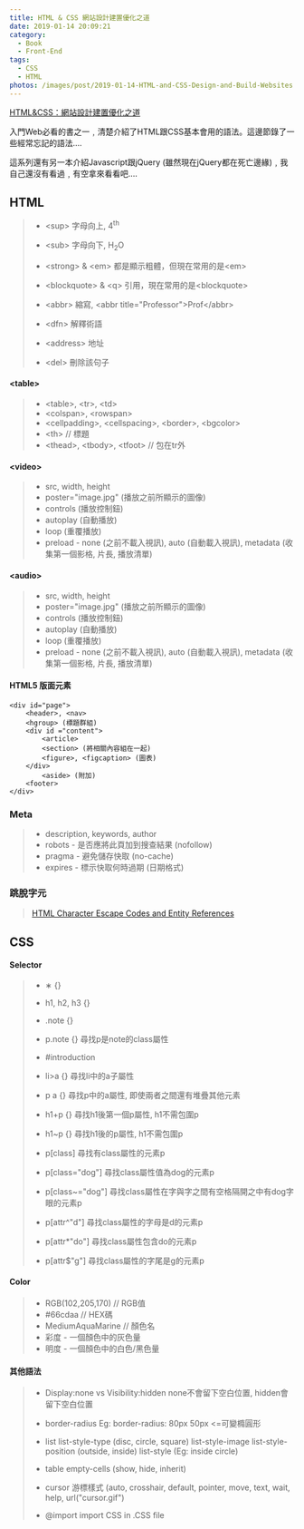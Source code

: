 ```yaml
---
title: HTML & CSS 網站設計建置優化之道
date: 2019-01-14 20:09:21
category: 
  - Book
  - Front-End
tags:
  - CSS
  - HTML
photos: /images/post/2019-01-14-HTML-and-CSS-Design-and-Build-Websites.jpg
---
```


[HTML&CSS：網站設計建置優化之道](https://www.books.com.tw/products/0010546014)

入門Web必看的書之一﹐清楚介紹了HTML跟CSS基本會用的語法。這邊節錄了一些經常忘記的語法....

這系列還有另一本介紹Javascript跟jQuery (雖然現在jQuery都在死亡邊緣)﹐我自己還沒有看過﹐有空拿來看看吧....

<!-- more -->

## HTML
> - &#60;sup> 
>   字母向上, 4<sup>th</sup> 
>
> - &#60;sub> 
>   字母向下, H<sub>2</sub>O
>
> - &#60;strong> & &#60;em>
>   都是顯示粗體，但現在常用的是&#60;em>
>
> - &#60;blockquote> & &#60;q>
>   引用，現在常用的是&#60;blockquote>
>
> - &#60;abbr>
>   縮寫, &#60;abbr title="Professor">Prof&#60;/abbr>
>
> - &#60;dfn>
>   解釋術語
>
> - &#60;address>
>   地址
>
> - &#60;del>
>   刪除該句子

#### &#60;table>
> - &#60;table>, &#60;tr>, &#60;td>
> - &#60;colspan>, &#60;rowspan>
> - &#60;cellpadding>, &#60;cellspacing>, &#60;border>, &#60;bgcolor>
> - &#60;th> // 標題
> - &#60;thead>, &#60;tbody>, &#60;tfoot> // 包在tr外

#### &#60;video>
> - src, width, height
> - poster="image.jpg" (播放之前所顯示的圖像)
> - controls (播放控制鈕)
> - autoplay (自動播放)
> - loop (重覆播放)
> - preload - none (之前不載入視訊), auto (自動載入視訊), metadata (收集第一個影格, 片長, 播放清單) 

#### &#60;audio>
> - src, width, height
> - poster="image.jpg" (播放之前所顯示的圖像)
> - controls (播放控制鈕)
> - autoplay (自動播放)
> - loop (重覆播放)
> - preload - none (之前不載入視訊), auto (自動載入視訊), metadata (收集第一個影格, 片長, 播放清單) 
    
#### HTML5 版面元素
    <div id="page">
        <header>, <nav>
        <hgroup> (標題群組)
        <div id ="content">
            <article>
            <section> (將相關內容組在一起)
            <figure>, <figcaption> (圖表)
        </div>
            <aside> (附加)
        <footer>
    </div>

### Meta
> - description, keywords, author
> - robots - 是否應將此頁加到搜查結果 (nofollow)
> - pragma - 避免儲存快取 (no-cache)
> - expires - 標示快取何時過期 (日期格式)

### 跳脫字元
> [HTML Character Escape Codes and Entity References](http://www.htmlandcssbook.com/extras/html-escape-codes/)

## CSS

#### Selector
> - &#8727; {}
>
> - h1, h2, h3 {}
>
> - .note {} 
>
> - p.note {}
>   尋找p是note的class屬性
>
> - #introduction
>
> - li>a {} 
>   尋找li中的a子屬性
>
> - p a {}
>   尋找p中的a屬性, 即使兩者之間還有堆疊其他元素
>
> - h1+p {} 
>   尋找h1後第一個p屬性, h1不需包圍p
>
> - h1~p {}
>   尋找h1後的p屬性, h1不需包圍p
>
> - p[class] 
>   尋找有class屬性的元素p
>
> - p[class="dog"]
>   尋找class屬性值為dog的元素p
>
> - p[class~="dog"]
>   尋找class屬性在字與字之間有空格隔開之中有dog字眼的元素p
>
> - p[attr^"d"]
>   尋找class屬性的字母是d的元素p
>
> - p[attr*"do"]
>   尋找class屬性包含do的元素p
>
> - p[attr$"g"]
>   尋找class屬性的字尾是g的元素p

#### Color
> - RGB(102,205,170) // RGB值
> - #66cdaa // HEX碼
> - MediumAquaMarine // 顏色名
> - 彩度 - 一個顏色中的灰色量
> - 明度 - 一個顏色中的白色/黑色量 

#### 其他語法
> - Display:none vs Visibility:hidden
>   none不會留下空白位置, hidden會留下空白位置
>
> - border-radius
>   Eg: border-radius: 80px 50px <=可變橢圓形
>
> - list
>   list-style-type (disc, circle, square)
>   list-style-image
>   list-style-position (outside, inside)
>   list-style (Eg: inside circle)
>
> - table
>   empty-cells (show, hide, inherit)
>
> - cursor 游標樣式
>   (auto, crosshair, default, pointer, move, text, wait, help, url("cursor.gif")
>
> - @import
    import CSS in .CSS file     

